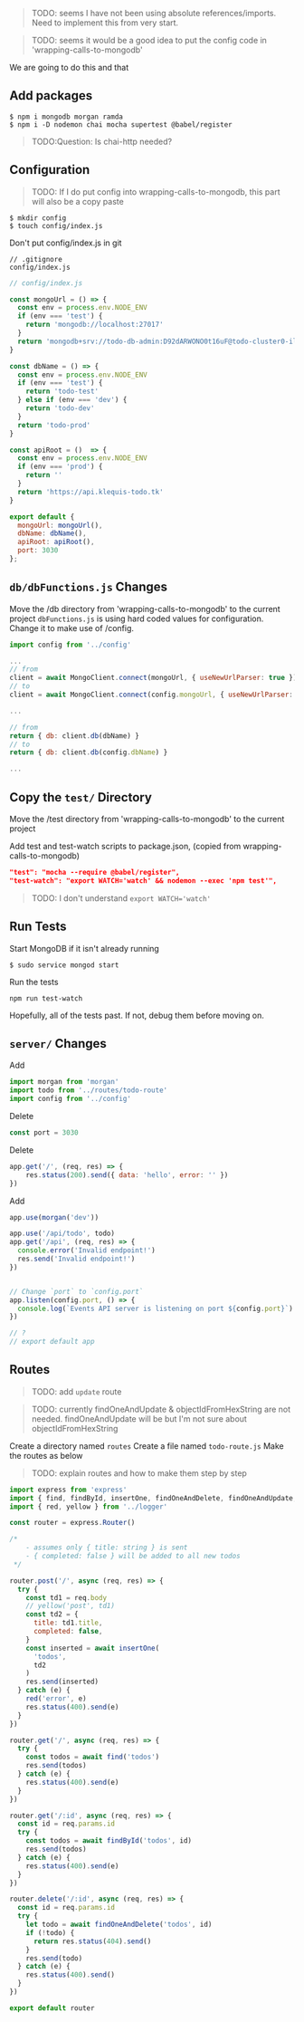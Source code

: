 > TODO: seems I have not been using absolute references/imports. Need to implement this from very start.

> TODO: seems it would be a good idea to put the config code in 'wrapping-calls-to-mongodb'

We are going to do this and that

## Add packages

```console
$ npm i mongodb morgan ramda
$ npm i -D nodemon chai mocha supertest @babel/register
```

> TODO:Question: Is chai-http needed?



## Configuration

> TODO: If I do put config into wrapping-calls-to-mongodb, this part will also be a copy paste

```console
$ mkdir config
$ touch config/index.js
```

Don't put config/index.js in git
```
// .gitignore
config/index.js
```

```js
// config/index.js

const mongoUrl = () => {
  const env = process.env.NODE_ENV
  if (env === 'test') {
    return 'mongodb://localhost:27017'
  }
  return 'mongodb+srv://todo-db-admin:D92dARWONO0t16uF@todo-cluster0-ilc7v.mongodb.net/test?retryWrites=true'
}

const dbName = () => {
  const env = process.env.NODE_ENV
  if (env === 'test') {
    return 'todo-test'
  } else if (env === 'dev') {
    return 'todo-dev'
  }
  return 'todo-prod'
}

const apiRoot = ()  => {
  const env = process.env.NODE_ENV
  if (env === 'prod') {
    return ''
  }
  return 'https://api.klequis-todo.tk'
}

export default {
  mongoUrl: mongoUrl(),
  dbName: dbName(),
  apiRoot: apiRoot(),
  port: 3030
};

```

## `db/dbFunctions.js` Changes
Move the /db directory from 'wrapping-calls-to-mongodb' to the current project
`dbFunctions.js` is using hard coded values for configuration. Change it to make use of /config.

```js
import config from '../config'

...
// from
client = await MongoClient.connect(mongoUrl, { useNewUrlParser: true })
// to
client = await MongoClient.connect(config.mongoUrl, { useNewUrlParser: true })

...

// from
return { db: client.db(dbName) }
// to
return { db: client.db(config.dbName) }

...
```

## Copy the `test/` Directory

Move the /test directory from 'wrapping-calls-to-mongodb' to the current project

Add test and test-watch scripts to package.json, (copied from wrapping-calls-to-mongodb)
```json
"test": "mocha --require @babel/register",
"test-watch": "export WATCH='watch' && nodemon --exec 'npm test'",
```

> TODO: I don't understand `export WATCH='watch'`


## Run Tests
Start MongoDB if it isn't already running
```console
$ sudo service mongod start
```

Run the tests
```console
npm run test-watch
```

Hopefully, all of the tests past. If not, debug them before moving on.


## `server/` Changes

Add
```js
import morgan from 'morgan'
import todo from '../routes/todo-route'
import config from '../config'
```

Delete
```js
const port = 3030
```

Delete
```js
app.get('/', (req, res) => {
    res.status(200).send({ data: 'hello', error: '' })
})
```

Add
```js
app.use(morgan('dev'))

app.use('/api/todo', todo)
app.get('/api', (req, res) => {
  console.error('Invalid endpoint!')
  res.send('Invalid endpoint!')
})


// Change `port` to `config.port`
app.listen(config.port, () => {
  console.log(`Events API server is listening on port ${config.port}`)
})

// ?
// export default app
```

## Routes

> TODO: add `update` route

> TODO: currently findOneAndUpdate & objectIdFromHexString are not needed. findOneAndUpdate will be but I'm not sure about objectIdFromHexString

Create a directory named `routes`
Create a file named `todo-route.js`
Make the routes as below

> TODO: explain routes and how to make them step by step

```js
import express from 'express'
import { find, findById, insertOne, findOneAndDelete, findOneAndUpdate, objectIdFromHexString } from '../db'
import { red, yellow } from '../logger'

const router = express.Router()

/*
    - assumes only { title: string } is sent
    - { completed: false } will be added to all new todos
 */

router.post('/', async (req, res) => {
  try {
    const td1 = req.body
    // yellow('post', td1)
    const td2 = {
      title: td1.title,
      completed: false,
    }
    const inserted = await insertOne(
      'todos',
      td2
    )
    res.send(inserted)
  } catch (e) {
    red('error', e)
    res.status(400).send(e)
  }
})

router.get('/', async (req, res) => {
  try {
    const todos = await find('todos')
    res.send(todos)
  } catch (e) {
    res.status(400).send(e)
  }
})

router.get('/:id', async (req, res) => {
  const id = req.params.id
  try {
    const todos = await findById('todos', id)
    res.send(todos)
  } catch (e) {
    res.status(400).send(e)
  }
})

router.delete('/:id', async (req, res) => {
  const id = req.params.id
  try {
    let todo = await findOneAndDelete('todos', id)
    if (!todo) {
      return res.status(404).send()
    }
    res.send(todo)
  } catch (e) {
    res.status(400).send()
  }
})

export default router

```
